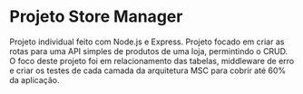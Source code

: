 # Projeto Store Manager

Projeto individual feito com Node.js e Express. Projeto focado em criar as rotas para uma API simples de produtos de uma loja, permintindo o CRUD. O foco deste projeto foi em relacionamento das tabelas, middleware de erro e criar os testes de cada camada da arquitetura MSC para cobrir até 60% da aplicação.

